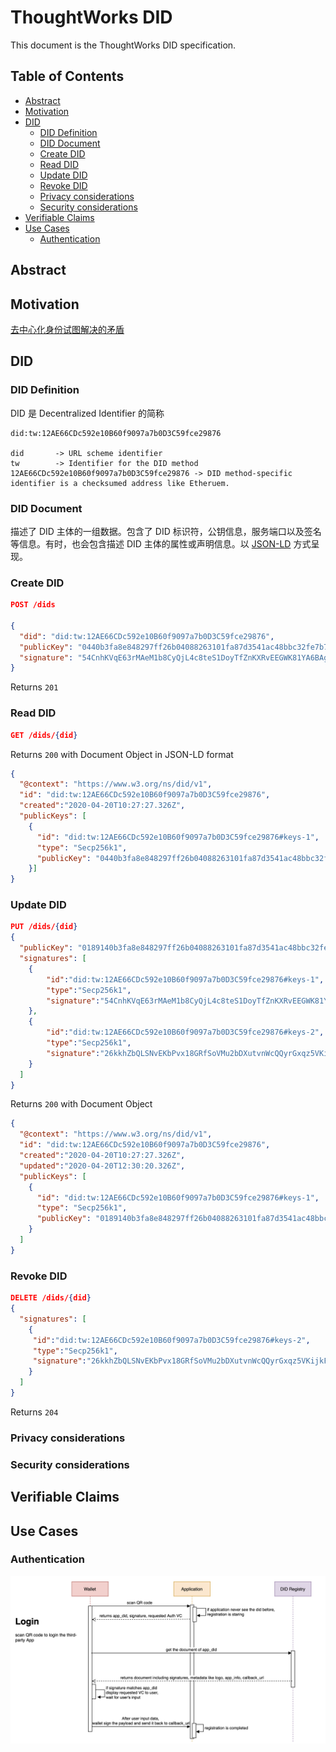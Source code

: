 # ThoughtWorks DID

This document is the ThoughtWorks DID specification.

## Table of Contents
  - [Abstract](#abstract)
  - [Motivation](#motivation)
  - [DID](#did)
    - [DID Definition](#did-definition)
    - [DID Document](#did-document)
    - [Create DID](#create-did)
    - [Read DID](#read-did)
    - [Update DID](#update-did)
    - [Revoke DID](#revoke-did)
    - [Privacy considerations](#privacy-considerations)
    - [Security considerations](#security-considerations)
  - [Verifiable Claims](#verifiable-claims)
  - [Use Cases](#use-cases)
    - [Authentication](#authentication)
## Abstract

## Motivation
[去中心化身份试图解决的矛盾](https://www.zybuluo.com/lambeta/note/1695624)

## DID

### DID Definition
DID 是 Decentralized Identifier 的简称
```
did:tw:12AE66CDc592e10B60f9097a7b0D3C59fce29876

did       -> URL scheme identifier
tw        -> Identifier for the DID method
12AE66CDc592e10B60f9097a7b0D3C59fce29876 -> DID method-specific identifier is a checksumed address like Etheruem.
```

### DID Document
描述了 DID 主体的一组数据。包含了 DID 标识符，公钥信息，服务端口以及签名等信息。有时，也会包含描述 DID 主体的属性或声明信息。以 [JSON-LD](https://www.w3.org/TR/did-core/#bib-json-ld) 方式呈现。



### Create DID
```json
POST /dids

{
  "did": "did:tw:12AE66CDc592e10B60f9097a7b0D3C59fce29876",
  "publicKey": "0440b3fa8e848297ff26b04088263101fa87d3541ac48bbc32fe7b77b73246578241236ab6097d4012ac17a514272a54a7b728790e914bbbff431e49d421aa1eef" ,
  "signature": "54CnhKVqE63rMAeM1b8CyQjL4c8teS1DoyTfZnKXRvEEGWK81YA6BAgQHRah4z1VV4aJpd2iRHCrPoNTxGXBBoFw"
}
```
Returns `201`
### Read DID
```json
GET /dids/{did}
```
Returns `200` with Document Object in JSON-LD format
```json
{
  "@context": "https://www.w3.org/ns/did/v1",
  "id": "did:tw:12AE66CDc592e10B60f9097a7b0D3C59fce29876",
  "created":"2020-04-20T10:27:27.326Z",
  "publicKeys": [
	{
	  "id": "did:tw:12AE66CDc592e10B60f9097a7b0D3C59fce29876#keys-1",
	  "type": "Secp256k1",
	  "publicKey": "0440b3fa8e848297ff26b04088263101fa87d3541ac48bbc32fe7b77b73246578241236ab6097d4012ac17a514272a54a7b728790e914bbbff431e49d421aa1eef"
	}]
}
```

### Update DID
```json
PUT /dids/{did}
{
  "publicKey": "0189140b3fa8e848297ff26b04088263101fa87d3541ac48bbc32fe7b77b73246578241236ab6097d4012ac17a514272a54a7b728790e914bbbff431e49d421aa1f12",
  "signatures": [
    {
        "id":"did:tw:12AE66CDc592e10B60f9097a7b0D3C59fce29876#keys-1",
        "type":"Secp256k1",
        "signature":"54CnhKVqE63rMAeM1b8CyQjL4c8teS1DoyTfZnKXRvEEGWK81YA6BAgQHRah4z1VV4aJpd2iRHCrPoNTxGXBBoFw"
    },
    {
        "id":"did:tw:12AE66CDc592e10B60f9097a7b0D3C59fce29876#keys-2",
        "type":"Secp256k1",
        "signature":"26kkhZbQLSNvEKbPvx18GRfSoVMu2bDXutvnWcQQyrGxqz5VKijkFV2GohbkbafPa2WqVad7wnyLwx1zxjvVfvSa"
    }
  ]
}
```
Returns `200` with Document Object
```json
{
  "@context": "https://www.w3.org/ns/did/v1",
  "id": "did:tw:12AE66CDc592e10B60f9097a7b0D3C59fce29876",
  "created":"2020-04-20T10:27:27.326Z",
  "updated":"2020-04-20T12:30:20.326Z",
  "publicKeys": [
	{
	  "id": "did:tw:12AE66CDc592e10B60f9097a7b0D3C59fce29876#keys-1",
	  "type": "Secp256k1",
	  "publicKey": "0189140b3fa8e848297ff26b04088263101fa87d3541ac48bbc32fe7b77b73246578241236ab6097d4012ac17a514272a54a7b728790e914bbbff431e49d421aa1f12"
	}
  ]
}
```

### Revoke DID
```json
DELETE /dids/{did}
{
  "signatures": [
	{
	 "id":"did:tw:12AE66CDc592e10B60f9097a7b0D3C59fce29876#keys-2",
	 "type":"Secp256k1",
	 "signature":"26kkhZbQLSNvEKbPvx18GRfSoVMu2bDXutvnWcQQyrGxqz5VKijkFV2GohbkbafPa2WqVad7wnyLwx1zxjvVfvSa"
	}
  ]
}
```
Returns `204`

### Privacy considerations

### Security considerations


## Verifiable Claims

## Use Cases

### Authentication
![authenication flow](./imgs/authentication-flow.png)